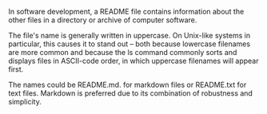 In software development, a README file contains information about the other files in a directory or archive of computer software.

The file's name is generally written in uppercase. On Unix-like systems in particular, this causes it to stand out – both because lowercase filenames are more common and because the ls command commonly sorts and displays files in ASCII-code order, in which uppercase filenames will appear first.

The names could be README.md. for markdown files or README.txt for text files. Markdown is preferred due to its combination of robustness and simplicity.